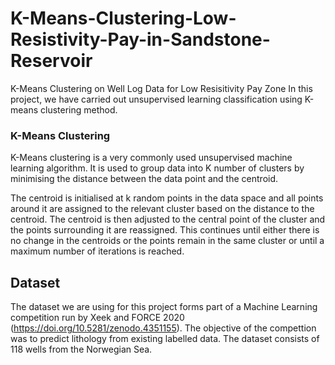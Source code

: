 # K-Means-Clustering-Low-Resistivity-Pay-in-Sandstone-Reservoir
K-Means Clustering on Well Log Data for Low Resisitivity Pay Zone
In this project, we have carried out unsupervised learning classification using K-means clustering method.

### K-Means Clustering
K-Means clustering is a very commonly used unsupervised machine learning algorithm. It is used to group data into K number of clusters by minimising the distance between the data point and the centroid. 

The centroid is initialised at k random points in the data space and all points around it are assigned to the relevant cluster based on the distance to the centroid. The centroid is then adjusted to the central point of the cluster and the points surrounding it are reassigned. This continues until either there is no change in the centroids or the points remain in the same cluster or until a maximum number of iterations is reached.

## Dataset
The dataset we are using for this project forms part of a Machine Learning competition run by Xeek and FORCE 2020 (https://doi.org/10.5281/zenodo.4351155). The objective of the compettion was to predict lithology from existing labelled data. The dataset consists of 118 wells from the Norwegian Sea.
